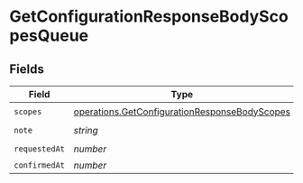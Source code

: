 # GetConfigurationResponseBodyScopesQueue


## Fields

| Field                                                                                                          | Type                                                                                                           | Required                                                                                                       | Description                                                                                                    |
| -------------------------------------------------------------------------------------------------------------- | -------------------------------------------------------------------------------------------------------------- | -------------------------------------------------------------------------------------------------------------- | -------------------------------------------------------------------------------------------------------------- |
| `scopes`                                                                                                       | [operations.GetConfigurationResponseBodyScopes](../../models/operations/getconfigurationresponsebodyscopes.md) | :heavy_check_mark:                                                                                             | N/A                                                                                                            |
| `note`                                                                                                         | *string*                                                                                                       | :heavy_check_mark:                                                                                             | N/A                                                                                                            |
| `requestedAt`                                                                                                  | *number*                                                                                                       | :heavy_check_mark:                                                                                             | N/A                                                                                                            |
| `confirmedAt`                                                                                                  | *number*                                                                                                       | :heavy_minus_sign:                                                                                             | N/A                                                                                                            |